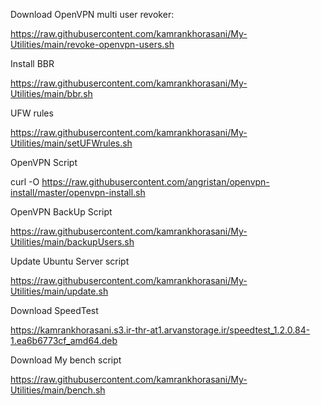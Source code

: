 Download OpenVPN multi user revoker:

https://raw.githubusercontent.com/kamrankhorasani/My-Utilities/main/revoke-openvpn-users.sh

Install BBR

https://raw.githubusercontent.com/kamrankhorasani/My-Utilities/main/bbr.sh

UFW rules

https://raw.githubusercontent.com/kamrankhorasani/My-Utilities/main/setUFWrules.sh

OpenVPN Script

curl -O https://raw.githubusercontent.com/angristan/openvpn-install/master/openvpn-install.sh

OpenVPN BackUp Script

https://raw.githubusercontent.com/kamrankhorasani/My-Utilities/main/backupUsers.sh

Update Ubuntu Server script

https://raw.githubusercontent.com/kamrankhorasani/My-Utilities/main/update.sh

Download SpeedTest

https://kamrankhorasani.s3.ir-thr-at1.arvanstorage.ir/speedtest_1.2.0.84-1.ea6b6773cf_amd64.deb

Download My bench script 

https://raw.githubusercontent.com/kamrankhorasani/My-Utilities/main/bench.sh
